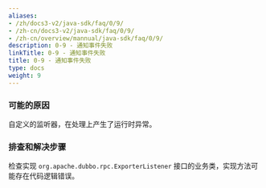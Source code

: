 ```yaml
---
aliases:
- /zh/docs3-v2/java-sdk/faq/0/9/
- /zh-cn/docs3-v2/java-sdk/faq/0/9/
- /zh-cn/overview/mannual/java-sdk/faq/0/9/
description: 0-9 - 通知事件失败
linkTitle: 0-9 - 通知事件失败
title: 0-9 - 通知事件失败
type: docs
weight: 9
---
```








### 可能的原因

自定义的监听器，在处理上产生了运行时异常。 

### 排查和解决步骤

检查实现 `org.apache.dubbo.rpc.ExporterListener` 接口的业务类，实现方法可能存在代码逻辑错误。
